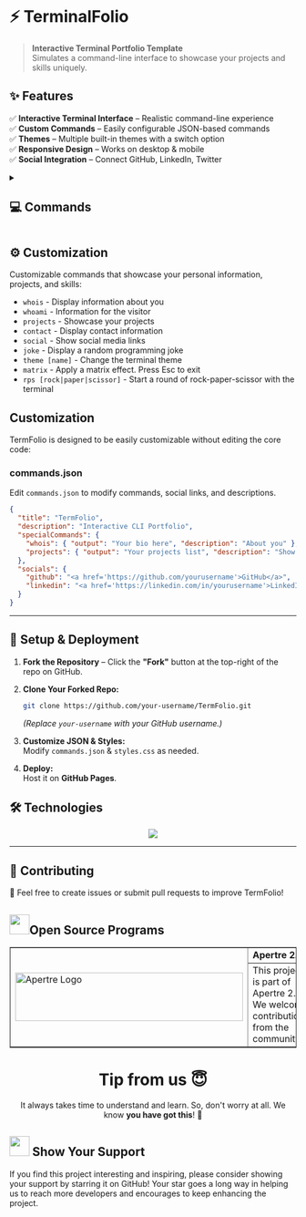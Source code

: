# ⚡ TerminalFolio 

> **Interactive Terminal Portfolio Template**  
> Simulates a command-line interface to showcase your projects and skills uniquely.


## ✨ Features  
✅ **Interactive Terminal Interface** – Realistic command-line experience  
✅ **Custom Commands** – Easily configurable JSON-based commands  
✅ **Themes** – Multiple built-in themes with a switch option  
✅ **Responsive Design** – Works on desktop & mobile  
✅ **Social Integration** – Connect GitHub, LinkedIn, Twitter  


<details>
  <summary><h2>💻 Commands</h2></summary>

### 🛠 General Commands
- `help` – Show available commands  
- `clear` – Clear the terminal  
- `echo [text]` – Display text  
- `ls` – List files  
- `cat [file]` – Show file contents  
- `man [command]` – Show manual  
- `banner` – Display welcome message  

### 🚀 Special Commands
- `whois` – About you  
- `projects` – Show your projects  
- `contact` – Your contact info  
- `social` – Social links  
- `theme [name]` – Change theme  

</details>


## ⚙️ Customization  

Customizable commands that showcase your personal information, projects, and skills:

- `whois` - Display information about you
- `whoami` - Information for the visitor
- `projects` - Showcase your projects
- `contact` - Display contact information
- `social` - Show social media links
- `joke` - Display a random programming joke
- `theme [name]` - Change the terminal theme
- `matrix` - Apply a matrix effect. Press Esc to exit
- `rps [rock|paper|scissor]` - Start a round of rock-paper-scissor with the terminal

## Customization

TermFolio is designed to be easily customizable without editing the core code:

### commands.json

Edit `commands.json` to modify commands, social links, and descriptions.  

```json
{
  "title": "TermFolio",
  "description": "Interactive CLI Portfolio",
  "specialCommands": {
    "whois": { "output": "Your bio here", "description": "About you" },
    "projects": { "output": "Your projects list", "description": "Show projects" }
  },
  "socials": {
    "github": "<a href='https://github.com/yourusername'>GitHub</a>",
    "linkedin": "<a href='https://linkedin.com/in/yourusername'>LinkedIn</a>"
  }
}
```

---

## 📂 Setup & Deployment  

1. **Fork the Repository** – Click the **"Fork"** button at the top-right of the repo on GitHub.  

2. **Clone Your Forked Repo:**  
   ```sh
   git clone https://github.com/your-username/TermFolio.git
   ```
   *(Replace `your-username` with your GitHub username.)*  

3. **Customize JSON & Styles:**  
   Modify `commands.json` & `styles.css` as needed.  

4. **Deploy:**  
   Host it on **GitHub Pages**.


## 🛠 Technologies  

<p align="center">
  <a href="https://skillicons.dev">
    <img src="https://skillicons.dev/icons?i=html,css,js" />
  </a>
</p>

---

## 🤝 Contributing  
🚀 Feel free to create issues or submit pull requests to improve TermFolio!  

<div>
   <h2><img src="https://fonts.gstatic.com/s/e/notoemoji/latest/1f4aa/512.webp" width="35" height="35" >Open Source Programs</h2>
</div>
<table border="1" cellpadding="10">
    <tr>
        <td rowspan="2">
            <img src="https://s2apertre.resourcio.in/Logo_primary.svg" alt="Apertre Logo" width="400" height="85">
        </td>
        <td>
            <strong>Apertre 2.0</strong>
        </td>
    </tr>
    <tr>
        <td>
            This project is part of Apertre 2.0. We welcome contributions from the community.
        </td>
    </tr>
</table>


<div align="center">
  <h1>Tip from us 😇</h1>
  <p>It always takes time to understand and learn. So, don't worry at all. We know <b>you have got this</b>! 💪</p>
</div>

<div>
  <h2><img src="https://fonts.gstatic.com/s/e/notoemoji/latest/2764_fe0f/512.webp" width="35" height="35"> Show Your Support</h2>
</div>

If you find this project interesting and inspiring, please consider showing your support by starring it on GitHub! Your star goes a long way in helping us to reach more developers and encourages to keep enhancing the project.
